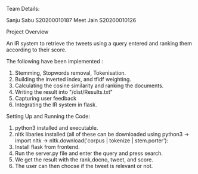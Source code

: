 Team Details:

Sanju Sabu S20200010187
Meet Jain S20200010126

Project Overview

An IR system to retrieve the tweets using a query entered and ranking them according to their score.

The following have been implemented :

1. Stemming, Stopwords removal, Tokenisation.
2. Building the inverted index, and tfidf weighting.
3. Calculating the cosine similarity and ranking the documents.
4. Writing the result into "/dist/Results.txt"
5. Capturing user feedback
6. Integrating the IR system in flask.

Setting Up and Running the Code:

1. python3 installed and executable.
2. nltk libaries installed (all of these can be downloaded using python3 -> import nltk -> nltk.download('corpus | tokenize | stem.porter'):
3. Install flask from frontend.
4. Run the server.py file and enter the query and press search.
5. We get the result with the rank,docno, tweet, and score.
6. The user can then choose if the tweet is relevant or not.
